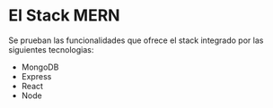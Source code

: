 # El Stack MERN

Se prueban las funcionalidades que ofrece el stack integrado por las siguientes tecnologias:
- MongoDB
- Express
- React
- Node